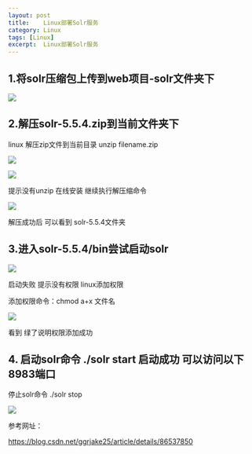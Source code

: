 ```yaml
---
layout: post
title:    Linux部署Solr服务  
category: Linux
tags: [Linux]
excerpt:  Linux部署Solr服务
---
```


## 1.将solr压缩包上传到web项目-solr文件夹下 ##

![](http://www.nangongyibin.com/assets/images/is1.png)

## 2.解压solr-5.5.4.zip到当前文件夹下 ##

linux 解压zip文件到当前目录 unzip filename.zip

![](http://www.nangongyibin.com/assets/images/is2.png)

![](http://www.nangongyibin.com/assets/images/is3.png)

提示没有unzip 在线安装 继续执行解压缩命令

![](http://www.nangongyibin.com/assets/images/is4.png)

解压成功后 可以看到 solr-5.5.4文件夹

## 3.进入solr-5.5.4/bin尝试启动solr ##

![](http://www.nangongyibin.com/assets/images/is5.png)

启动失败 提示没有权限 linux添加权限

添加权限命令：chmod a+x 文件名

![](http://www.nangongyibin.com/assets/images/is6.png)

看到 绿了说明权限添加成功

## 4. 启动solr命令 ./solr start 启动成功 可以访问以下8983端口 ##

停止solr命令 ./solr stop

![](http://www.nangongyibin.com/assets/images/is7.png)

参考网址：

<https://blog.csdn.net/ggrjake25/article/details/86537850>